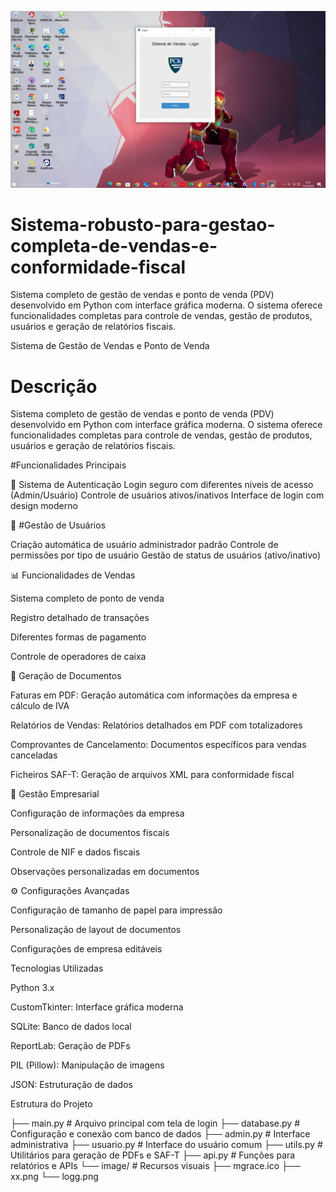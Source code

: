 <!-- Uploading "1.PNG"... -->
![image alt](https://github.com/joelmbele-eng/Sistema-robusto-para-gestao-completa-de-vendas-e-conformidade-fiscal/blob/5b791d007da5213b5627170b58667b81b8b728ea/1.PNG)
# Sistema-robusto-para-gestao-completa-de-vendas-e-conformidade-fiscal
Sistema completo de gestão de vendas e ponto de venda (PDV) desenvolvido em Python com interface gráfica moderna. O sistema oferece funcionalidades completas para controle de vendas, gestão de produtos, usuários e geração de relatórios fiscais.

Sistema de Gestão de Vendas e Ponto de Venda
# Descrição
Sistema completo de gestão de vendas e ponto de venda (PDV) desenvolvido em Python com interface gráfica moderna. O sistema oferece funcionalidades completas para controle de vendas, gestão de produtos, usuários e geração de relatórios fiscais.

#Funcionalidades Principais

🔐 Sistema de Autenticação
Login seguro com diferentes níveis de acesso (Admin/Usuário)
Controle de usuários ativos/inativos
Interface de login com design moderno

👥 #Gestão de Usuários

Criação automática de usuário administrador padrão
Controle de permissões por tipo de usuário
Gestão de status de usuários (ativo/inativo)

📊 Funcionalidades de Vendas

Sistema completo de ponto de venda

Registro detalhado de transações

Diferentes formas de pagamento

Controle de operadores de caixa

📄 Geração de Documentos

Faturas em PDF: Geração automática com informações da empresa e cálculo de IVA

Relatórios de Vendas: Relatórios detalhados em PDF com totalizadores

Comprovantes de Cancelamento: Documentos específicos para vendas canceladas

Ficheiros SAF-T: Geração de arquivos XML para conformidade fiscal

🏢 Gestão Empresarial

Configuração de informações da empresa

Personalização de documentos fiscais

Controle de NIF e dados fiscais

Observações personalizadas em documentos

⚙️ Configurações Avançadas

Configuração de tamanho de papel para impressão

Personalização de layout de documentos

Configurações de empresa editáveis

Tecnologias Utilizadas

Python 3.x

CustomTkinter: Interface gráfica moderna

SQLite: Banco de dados local

ReportLab: Geração de PDFs

PIL (Pillow): Manipulação de imagens

JSON: Estruturação de dados

Estrutura do Projeto

├── main.py          # Arquivo principal com tela de login
├── database.py      # Configuração e conexão com banco de dados
├── admin.py         # Interface administrativa
├── usuario.py       # Interface do usuário comum
├── utils.py         # Utilitários para geração de PDFs e SAF-T
├── api.py          # Funções para relatórios e APIs
└── image/          # Recursos visuais
    ├── mgrace.ico
    ├── xx.png
    └── logg.png

